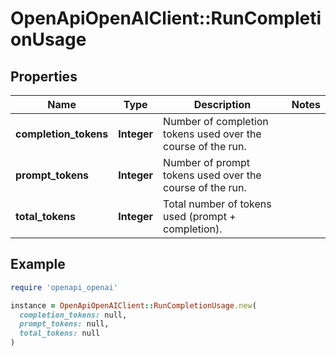 # OpenApiOpenAIClient::RunCompletionUsage

## Properties

| Name | Type | Description | Notes |
| ---- | ---- | ----------- | ----- |
| **completion_tokens** | **Integer** | Number of completion tokens used over the course of the run. |  |
| **prompt_tokens** | **Integer** | Number of prompt tokens used over the course of the run. |  |
| **total_tokens** | **Integer** | Total number of tokens used (prompt + completion). |  |

## Example

```ruby
require 'openapi_openai'

instance = OpenApiOpenAIClient::RunCompletionUsage.new(
  completion_tokens: null,
  prompt_tokens: null,
  total_tokens: null
)
```

